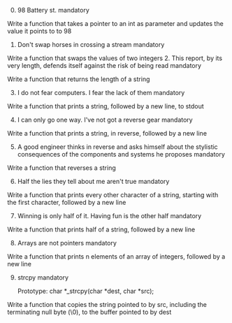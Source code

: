 
0. 98 Battery st.
mandatory

Write a function that takes a pointer to an int as parameter and updates the value it points to to 98

1. Don't swap horses in crossing a stream
mandatory

Write a function that swaps the values of two integers
2. This report, by its very length, defends itself against the risk of being read
mandatory

Write a function that returns the length of a string

3. I do not fear computers. I fear the lack of them
mandatory

Write a function that prints a string, followed by a new line, to stdout

4. I can only go one way. I've not got a reverse gear
mandatory

Write a function that prints a string, in reverse, followed by a new line

5. A good engineer thinks in reverse and asks himself about the stylistic consequences of the components and systems he proposes
mandatory

Write a function that reverses a string

6. Half the lies they tell about me aren't true
mandatory

Write a function that prints every other character of a string, starting with the first character, followed by a new line

7. Winning is only half of it. Having fun is the other half
mandatory

Write a function that prints half of a string, followed by a new line

8. Arrays are not pointers
mandatory

Write a function that prints n elements of an array of integers, followed by a new line

9. strcpy
mandatory

    Prototype: char *_strcpy(char *dest, char *src);

Write a function that copies the string pointed to by src, including the terminating null byte (\0), to the buffer pointed to by dest
